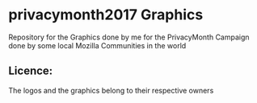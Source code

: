 # privacymonth2017 Graphics 
Repository for the Graphics done by me for the PrivacyMonth Campaign done by some local Mozilla Communities in the world

## Licence:
The logos and the graphics belong to their respective owners 

